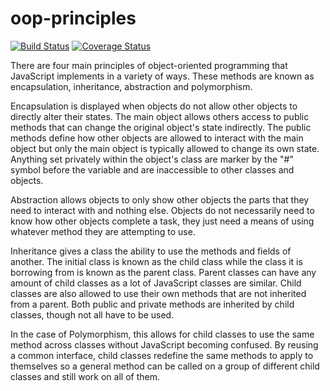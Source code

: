 # oop-principles

[![Build Status](https://travis-ci.com/jag94/oop-principles.svg?branch=master)](https://travis-ci.com/jag94/oop-principles)
[![Coverage Status](https://coveralls.io/repos/github/jag94/oop-principles/badge.svg?branch=master)](https://coveralls.io/github/jag94/oop-principles?branch=master)

There are four main principles of object-oriented programming that JavaScript implements in a variety of ways. These methods are known as encapsulation, inheritance, abstraction and polymorphism.

Encapsulation is displayed when objects do not allow other objects to directly alter their states. The main object allows others access to public methods that can change the original object's state indirectly. The public methods define how other objects are allowed to interact with the main object but only the main object is typically allowed to change its own state. Anything set privately within the object's class are marker by the "#" symbol before the variable and are inaccessible to other classes and objects.

Abstraction allows objects to only show other objects the parts that they need to interact with and nothing else. Objects do not necessarily need to know how other objects complete a task, they just need a means of using whatever method they are attempting to use.

Inheritance gives a class the ability to use the methods and fields of another. The initial class is known as the child class while the class it is borrowing from is known as the parent class. Parent classes can have any amount of child classes as a lot of JavaScript classes are similar. Child classes are also allowed to use their own methods that are not inherited from a parent. Both public and private methods are inherited by child classes, though not all have to be used.

In the case of Polymorphism, this allows for child classes to use the same method across classes without JavaScript becoming confused. By reusing a common interface, child classes redefine the same methods to apply to themselves so a general method can be called on a group of different child classes and still work on all of them.

